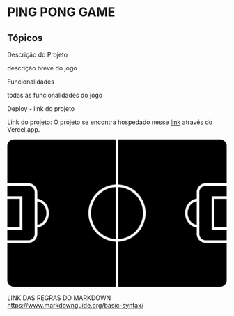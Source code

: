 # PING PONG GAME

## Tópicos

Descrição do Projeto

descrição breve do jogo

Funcionalidades

todas as funcionalidades do jogo

Deploy - link do projeto

Link do projeto: O projeto se encontra hospedado nesse [link](https://pingpong-9ncuxa42y-mateus-projects-14c1b3ca.vercel.app/) através do Vercel.app.

<img src="assets/castrin.jpg">


LINK DAS REGRAS DO MARKDOWN
https://www.markdownguide.org/basic-syntax/

